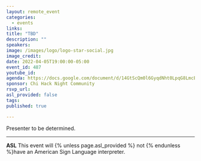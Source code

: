 ```yaml
---
layout: remote_event
categories:
  - events
links: 
title: "TBD"
description: ""
speakers:
image: /images/logo/logo-star-social.jpg
image_credit: 
date: 2022-04-05T19:00:00-05:00
event_id: 487
youtube_id: 
agenda: https://docs.google.com/document/d/14GtScQm0l6GyqdNht0LpqG8LmcEF7i3COjNJ06PaTj8/edit#
sponsor: Chi Hack Night Community
rsvp_url: 
asl_provided: false
tags:
published: true

---
```


Presenter to be determined.

---

**ASL** This event will {% unless page.asl_provided %} not {% endunless %}have an American Sign Language interpreter.

